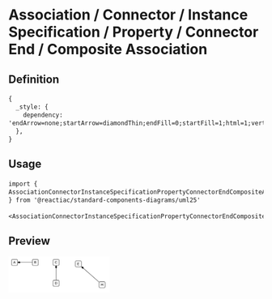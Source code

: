 # Association / Connector / Instance Specification / Property / Connector End / Composite Association

## Definition

```
{
  _style: { 
    dependency: 'endArrow=none;startArrow=diamondThin;endFill=0;startFill=1;html=1;verticalAlign=bottom;labelBackgroundColor=none;strokeWidth=1;startSize=8;endSize=8;',
  },
}
```

## Usage

```
import { AssociationConnectorInstanceSpecificationPropertyConnectorEndCompositeAssociation } from '@reactiac/standard-components-diagrams/uml25'

<AssociationConnectorInstanceSpecificationPropertyConnectorEndCompositeAssociation/>
```

## Preview

<img src="./association-connector-instance-specification-property-connector-end-composite-association.png" width="200"/>
